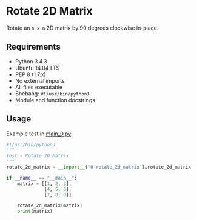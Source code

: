 # Rotate 2D Matrix

Rotate an `n x n` 2D matrix by 90 degrees clockwise in-place.

## Requirements

- Python 3.4.3
- Ubuntu 14.04 LTS
- PEP 8 (1.7.x)
- No external imports
- All files executable
- Shebang: `#!/usr/bin/python3`
- Module and function docstrings

## Usage

Example test in [main_0.py](cci:7://file:///Users/gabrielrivera/Holberton/holbertonschool-interview/rotate_2d_matrix/main_0.py:0:0-0:0):

```python
#!/usr/bin/python3
"""
Test - Rotate 2D Matrix
"""
rotate_2d_matrix = __import__('0-rotate_2d_matrix').rotate_2d_matrix

if __name__ == "__main__":
    matrix = [[1, 2, 3],
              [4, 5, 6],
              [7, 8, 9]]

    rotate_2d_matrix(matrix)
    print(matrix)
```
